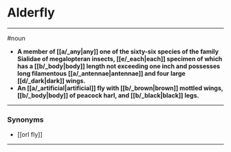 # Alderfly
---
#noun
- **A member of [[a/_any|any]] one of the sixty-six species of the family Sialidae of megalopteran insects, [[e/_each|each]] specimen of which has a [[b/_body|body]] length not exceeding one inch and possesses long filamentous [[a/_antennae|antennae]] and four large [[d/_dark|dark]] wings.**
- **An [[a/_artificial|artificial]] fly with [[b/_brown|brown]] mottled wings, [[b/_body|body]] of peacock harl, and [[b/_black|black]] legs.**
---
### Synonyms
- [[orl fly]]
---
